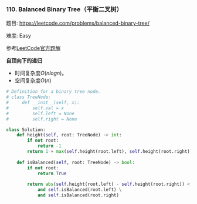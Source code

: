 ### 110. Balanced Binary Tree（平衡二叉树）

题目:
<https://leetcode.com/problems/balanced-binary-tree/>


难度:   Easy

参考[LeetCode官方题解](https://leetcode-cn.com/problems/balanced-binary-tree/solution/ping-heng-er-cha-shu-by-leetcode/)

**自顶向下的递归**

- 时间复杂度$O(nlogn)$。
- 空间复杂度$O(n)$
```python
# Definition for a binary tree node.
# class TreeNode:
#     def __init__(self, x):
#         self.val = x
#         self.left = None
#         self.right = None

class Solution:
    def height(self, root: TreeNode) -> int:
        if not root:
            return -1
        return 1 + max(self.height(root.left), self.height(root.right))
    
    def isBalanced(self, root: TreeNode) -> bool:
        if not root:
            return True
            
        return abs(self.height(root.left) - self.height(root.right)) < 2 \
            and self.isBalanced(root.left) \
            and self.isBalanced(root.right)
```
